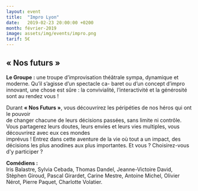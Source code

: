 ```yaml
---
layout: event
title:  "Impro Lyon"
date:   2019-02-23 20:00:00 +0200
month: février-2019
image: assets/img/events/impro.png
tarif: 5€
---
```


## « Nos futurs »

**Le Groupe :** une troupe d’improvisation théâtrale sympa, dynamique et moderne. Qu’il s’agisse d’un spectacle ca- baret ou d’un concept d’impro innovant, une chose est sûre : la convivialité, l’interactivité et la générosité sont au rendez vous !

Durant **« Nos Futurs »**, vous découvrirez les péripéties de nos héros qui ont le pouvoir  
de changer chacune de leurs décisions passées, sans limite ni contrôle. Vous partagerez leurs doutes, leurs envies et leurs vies multiples, vous découvrirez avec eux ces mondes  
imprévus ! Entrez dans cette aventure de la vie où tout a un impact, des décisions les plus anodines aux plus importantes. Et vous ? Choisirez-vous d'y participer ?

**Comédiens :**  
Iris Balastre, Sylvia Cebada, Thomas Dandel, Jeanne-Victoire David, Stèphen Giroud, Pascal Girardet, Carine Mestre, Antoine Michel, Olivier Nérot, Pierre Paquet, Charlotte Volatier.